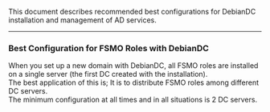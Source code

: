 This document describes recommended best configurations for DebianDC installation and management of AD services. <br>

---

### Best Configuration for FSMO Roles with DebianDC <br>
When you set up a new domain with DebianDC, all FSMO roles are installed on a single server (the first DC created with the installation). <br>
The best application of this is; It is to distribute FSMO roles among different DC servers. <br>
The minimum configuration at all times and in all situations is 2 DC servers.
